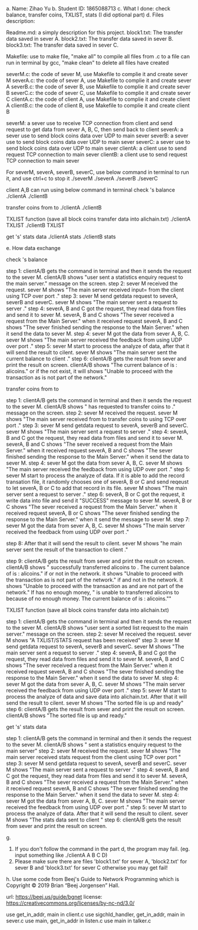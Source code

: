 a. Name: Zihao Yu
b. Student ID: 1865088713
c. What I done: check balance, transfer coins, TXLIST, stats (I did optional part)
d. Files description:

Readme.md: a simply description for this project.
block1.txt: The transfer data saved in sever A.
block2.txt: The transfer data saved in sever B.
block3.txt: The transfer data saved in sever C.

Makefile: use to make file, "make all" to compile all files from .c to a file can run in terminal by gcc, "make clean" to delete all files have created

severM.c: the code of sever M, use Makefile to complie it and create sever M
severA.c: the code of sever A, use Makefile to complie it and create sever A
severB.c: the code of sever B, use Makefile to complie it and create sever B
severC.c: the code of sever C, use Makefile to complie it and create sever C
clientA.c: the code of client A, use Makefile to complie it and create client A
clientB.c: the code of client B, use Makefile to complie it and create client B

severM: a sever use to receive TCP connection from client and send request to get data from sever A, B, C, then send back to client
severA: a sever use to send block coins data over UDP to main sever
severB: a sever use to send block coins data over UDP to main sever
severC: a sever use to send block coins data over UDP to main sever
clientA: a client use to send request TCP connection to main sever 
clientB: a client use to send request TCP connection to main sever

For severM, severA, severB, severC,
use below command in terminal to run it, and use ctrl+c to stop it
./severM
./severA
./severB
./severC


client A,B can run using below command in terminal
check <username>'s balance
./clientA <username>
./clientB <username>

transfer <n> coins from <usernameA> to <usernameB>
./clientA <usernameA> <usernameB> <n>
./clientB <usernameA> <usernameB> <n>

TXLIST function (save all block coins transfer data into alichain.txt)
./clientA TXLIST
./clientB TXLIST

get <username>'s' stats data
./clientA <username> stats
./clientB <username> stats

e. How data exchange

check <username>'s balance

step 1: clientA/B gets the command in terminal and then it sends the request to the sever M.
		clientA/B shows "user sent a statistics enquiry request to the main server." message on the screen.
step 2: sever M received the request.
		sever M shows "The main server received input=<user> from the client using TCP over port <port number>."
step 3: sever M send getdata request to severA, severB and severC.
		sever M shows "The main server sent a request to server <sever name>."
step 4: severA, B and C got the request, they read data from files and send it to sever M.
		severA, B and C shows "The sever <sever name> received a request from the Main Server." when it received request
		severA, B and C shows "The sever <sever name> finished sending the response to the Main Server." when it send the data to sever M.
step 4: sever M got the data from sever A, B, C.
		sever M shows "The main server received the feedback from <sever name> using UDP over port <portnumber>."
step 5: sever M start to process the analyze of data, after that it will send the result to cilent.
		sever M shows "The main server sent the current balance to client <client name>."
step 6: clientA/B gets the result from sever and print the result on screen.
		clientA/B shows "The current balance of <user> is : <n> alicoins."
		or if the <user> not exist, it will shows "Unable to proceed with the transaction as <user> is not part of the network."

transfer <n> coins from <usernameA> to <usernameB>

step 1: clientA/B gets the command in terminal and then it sends the request to the sever M.
		clientA/B shows "<usernameA> has requested to transfer <n> coins to <usernameB>." message on the screen.
step 2: sever M received the request.
		sever M shows "The main server received from <usernameA> to transfer <n> coins to <usernameB> using TCP over port <port number>."
step 3: sever M send getdata request to severA, severB and severC.
		sever M shows "The main server sent a request to server <sever name>."
step 4: severA, B and C got the request, they read data from files and send it to sever M.
		severA, B and C shows "The sever <sever name> received a request from the Main Server." when it received request
		severA, B and C shows "The sever <sever name> finished sending the response to the Main Server." when it send the data to sever M.
step 4: sever M got the data from sever A, B, C.
		sever M shows "The main server received the feedback from <sever name> using UDP over port <portnumber>."
step 5: sever M start to process the analyze of data. If it is able to add the record transation file, it randomly chooses one of severA, B or C and send reqeust to let severA, B or C to add that record in its file.
		sever M shows "The main server sent a request to server <sever name>."
step 6: severA, B or C got the request, it write data into file and send it "SUCCESS" message to sever M.
		severA, B or C shows "The sever <sever name> received a request from the Main Server." when it received request
		severA, B or C shows "The sever <sever name> finished sending the response to the Main Server." when it send the message to sever M.
step 7: sever M got the data from sever A, B, C.
		sever M shows "The main server received the feedback from <sever name> using UDP over port <portnumber>."

step 8:	After that it will send the result to cilent.
		sever M shows "he main server sent the result of the transaction to client <client name>."

step 9: clientA/B gets the result from sever and print the result on screen.
		clientA/B shows "<usernameA> successfully transferred <n> alicoins to <usernameA>. The current balance of <usernameA> is : <m> alicoins."
		if <usernameA> or <usernameB> not in the network. it shows "Unable to proceed with the transaction as <user> is not part of the network."
		if <usernameA> and <usernameB> not in the network. it shows "Unable to proceed with the transaction as <usernameA> and <usernameB> are not part of the network."
		If <usernameA> has no enough money, "<usernameA> is unable to transferred <n> alicoins to <usernameA> because of no enough money. The current balance of <usernameA> is : <m> alicoins.""
	

TXLIST function (save all block coins transfer data into alichain.txt)

step 1: clientA/B gets the command in terminal and then it sends the request to the sever M.
		clientA/B shows "user sent a sorted list request to the main server." message on the screen.
step 2: sever M received the request.
		sever M shows "A TXLIST/STATS request has been received"
step 3: sever M send getdata request to severA, severB and severC.
		sever M shows "The main server sent a request to server <sever name>."
step 4: severA, B and C got the request, they read data from files and send it to sever M.
		severA, B and C shows "The sever <sever name> received a request from the Main Server." when it received request
		severA, B and C shows "The sever <sever name> finished sending the response to the Main Server." when it send the data to sever M.
step 4: sever M got the data from sever A, B, C.
		sever M shows "The main server received the feedback from <sever name> using UDP over port <portnumber>."
step 5: sever M start to process the analyze of data and save data into alichain.txt. After that it will send the result to cilent.
		sever M shows "The sorted file is up and ready"
step 6: clientA/B gets the result from sever and print the result on screen.
		clientA/B shows "The sorted file is up and ready."

get <username>'s' stats data

step 1: clientA/B gets the command in terminal and then it sends the request to the sever M.
		clientA/B shows "<username> sent a statistics enquiry request to the main server"
step 2: sever M received the request.
		sever M shows "The main server received <username> stats request from the client using TCP over port <port number>"
step 3: sever M send getdata request to severA, severB and severC.
		sever M shows "The main server sent a request to server <sever name>."
step 4: severA, B and C got the request, they read data from files and send it to sever M.
		severA, B and C shows "The sever <sever name> received a request from the Main Server." when it received request
		severA, B and C shows "The sever <sever name> finished sending the response to the Main Server." when it send the data to sever M.
step 4: sever M got the data from sever A, B, C.
		sever M shows "The main server received the feedback from <sever name> using UDP over port <portnumber>."
step 5: sever M start to process the analyze of data. After that it will send the result to cilent.
		sever M shows "The stats data sent to client <client name>"
step 6: clientA/B gets the result from sever and print the result on screen.

g.
1) If you don't follow the command in the part d, the program may fail. (eg. input something like ./clientA A B C D)
2) Please make sure there are files 'block1.txt' for sever A, 'block2.txt' for sever B and 'block3.txt' for sever C otherwise you may get fail!


h.
Use some code from Beej's Guide to Network Programming which
is Copyright © 2019 Brian “Beej Jorgensen” Hall.

url: https://beej.us/guide/bgnet
license: https://creativecommons.org/licenses/by-nc-nd/3.0/

use get_in_addr, main in client.c
use sigchld_handler, get_in_addr, main in sever.c
use main, get_in_addr in listen.c
use main in talker.c



